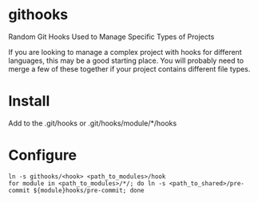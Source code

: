 githooks
========

Random Git Hooks Used to Manage Specific Types of Projects

If you are looking to manage a complex project with hooks for different languages, this may be a good starting place.
You will probably need to merge a few of these together if your project contains different file types.

# Install

Add to the .git/hooks or .git/hooks/module/*/hooks

# Configure

```
ln -s githooks/<hook> <path_to_modules>/hook
for module in <path_to_modules>/*/; do ln -s <path_to_shared>/pre-commit ${module}hooks/pre-commit; done
```
